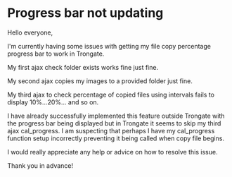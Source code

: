 # Progress bar not updating

Hello everyone,

I'm currently having some issues with getting my file copy percentage progress bar to work in Trongate.

My first ajax check folder exists works fine just fine.

My second ajax copies my images to a provided folder just fine.

My third ajax to check percentage of copied files using intervals fails to display 10%...20%... and so on.

I have already successfully implemented this feature outside Trongate with the progress bar being displayed but in Trongate it seems to skip my third ajax cal_progress. I am suspecting that perhaps I have my cal_progress function setup incorrectly preventing it being called when copy file begins.

I would really appreciate any help or advice on how to resolve this issue.

Thank you in advance!
